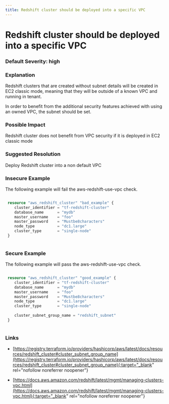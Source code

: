 ```yaml
---
title: Redshift cluster should be deployed into a specific VPC
---
```


# Redshift cluster should be deployed into a specific VPC

### Default Severity: <span class="severity high">high</span>

### Explanation

Redshift clusters that are created without subnet details will be created in EC2 classic mode, meaning that they will be outside of a known VPC and running in tenant.

In order to benefit from the additional security features achieved with using an owned VPC, the subnet should be set.

### Possible Impact
Redshift cluster does not benefit from VPC security if it is deployed in EC2 classic mode

### Suggested Resolution
Deploy Redshift cluster into a non default VPC


### Insecure Example

The following example will fail the aws-redshift-use-vpc check.
```terraform

 resource "aws_redshift_cluster" "bad_example" {
 	cluster_identifier = "tf-redshift-cluster"
 	database_name      = "mydb"
 	master_username    = "foo"
 	master_password    = "Mustbe8characters"
 	node_type          = "dc1.large"
 	cluster_type       = "single-node"
 }
 
```



### Secure Example

The following example will pass the aws-redshift-use-vpc check.
```terraform

 resource "aws_redshift_cluster" "good_example" {
 	cluster_identifier = "tf-redshift-cluster"
 	database_name      = "mydb"
 	master_username    = "foo"
 	master_password    = "Mustbe8characters"
 	node_type          = "dc1.large"
 	cluster_type       = "single-node"
 
 	cluster_subnet_group_name = "redshift_subnet"
 }
 
```



### Links


- [https://registry.terraform.io/providers/hashicorp/aws/latest/docs/resources/redshift_cluster#cluster_subnet_group_name](https://registry.terraform.io/providers/hashicorp/aws/latest/docs/resources/redshift_cluster#cluster_subnet_group_name){:target="_blank" rel="nofollow noreferrer noopener"}

- [https://docs.aws.amazon.com/redshift/latest/mgmt/managing-clusters-vpc.html](https://docs.aws.amazon.com/redshift/latest/mgmt/managing-clusters-vpc.html){:target="_blank" rel="nofollow noreferrer noopener"}


